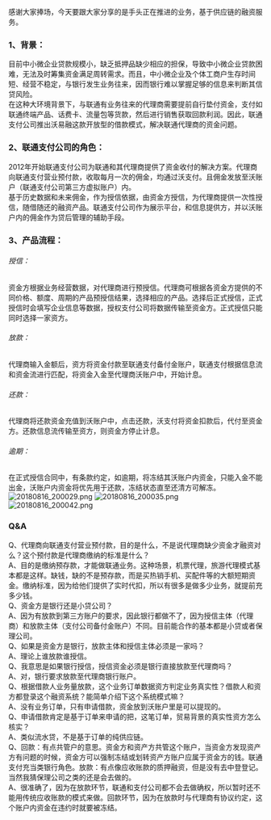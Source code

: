 感谢大家捧场，今天要跟大家分享的是手头正在推进的业务，基于供应链的融资服务。</br>
### 1、背景：
目前中小微企业贷款规模小，缺乏抵押品缺少相应的担保，导致中小微企业贷款困难，无法及时筹集资金满足周转需求。而且，中小微企业及个体工商户生存时间短、经营不稳定，与银行发生业务往来，因而银行难以掌握足够的信息来判断其信贷风险。</br> 在这种大环境背景下，与联通有业务往来的代理商需要提前自行垫付资金，支付如联通终端产品、话费卡、流量包等货款，然后进行销售获取回款利润。因此，联通支付公司推出沃易融这款开放型的借款模式，解决联通代理商的资金问题。</br>
### 2、联通支付公司的角色：
2012年开始联通支付公司为联通和其代理商提供了资金收付的解决方案。代理商向联通支付营业预付款，收取每月一次的佣金，均通过沃支付。且佣金发放至沃账户（联通支付公司第三方虚拟账户）内。</br>
基于历史数据和未来佣金，作为授信依据，由资金方授信，为代理商提供一次性授信，随借随还的融资产品。联通支付公司作为展示平台，和信息提供方，并以沃账户内的佣金作为贷后管理的辅助手段。</br>
### 3、产品流程：
###### 授信：
资金方根据业务经营数据，对代理商进行预授信。代理商可根据各资金方提供的不同价格、额度、周期的产品预授信结果，选择相应的产品。选择后正式授信，正式授信时会填写企业信息等数据，授权支付公司将数据传输至资金方。正式授信只能同时选择一家资方。 </br>
###### 放款：
代理商输入金额后，资方将资金付款至联通支付备付金账户，联通支付根据信息流和资金流进行匹配，将资金入金至代理商沃账户中，开始计息。</br>
###### 还款：
代理商将还款资金充值到沃账户中，点击还款，沃支付将资金扣款后，代付至资金方。还款信息流传输至资方，则资金方停止计息。</br> 
###### 逾期：
在正式授信合同中，有条款约定，如逾期，将冻结其沃账户内资金，只能入金不能出金，沃账户内资金将优先用于还款，冻结状态直至还清方可解冻。</br> 
![20180816_200029.png](http://static.cocolian.cn/img/20180816_200029.png)
![20180816_200035.png](http://static.cocolian.cn/img/20180816_200035.png)
![20180816_200042.png](http://static.cocolian.cn/img/20180816_200042.png)

### Q&A
Q、代理商向联通支付营业预付款，目的是什么，不是说代理商缺少资金才融资对么？这个预付款是代理商缴纳的标准是什么？</br>
A、目的是缴纳预存款，才能做联通业务。这种场景，机票代理，旅游代理模式基本都是这样。缺钱，缺的不是预存款，而是买热销手机、买配件等的大额短期资金。缴纳标准，因为给他们提供了实时代扣，所以有很多是做多少业务，就提前充多少钱。</br>
Q、资金方是银行还是小贷公司？</br>
A、因为有放款到第三方账户的要求，因此银行都做不了，因为授信主体（代理商）和放款主体（支付公司备付金账户）不同。目前能合作的基本都是小贷或者保理公司。</br>
Q、如果是资金方是银行，放款主体和授信主体必须是一家吗？</br>
A、理论上谁放款谁授信。</br>
Q、我意思是如果银行授信，授信资金必须是银行直接放款至代理商吗？</br>
A、对，银行要求放款至代理商银行账户。</br>
Q、根据借款人业务量放款，这个业务订单数据资方判定业务真实性？借款人和资方都登录这个融资系统？能简单介绍下这个系统模式嘛？</br>
A、没有业务订单，只有申请借款，资金放到沃账户里是可以提现的。</br>
Q、申请借款肯定是基于订单来申请的把，这笔订单，贸易背景的真实性资方怎么核实？</br>
A、类似流水贷，不是基于订单的纯供应链。</br>
Q、回款：有点共管户的意思。资金方和资产方共管这个账户，当资金方发现资产方有问题的时候，资金方可以强制冻结或划转资产方账户应属于资金方的钱。联通支付充当类银行角色。放款：有点像应收账款的质押融资，但是没有去中登登记。当然我猜保理公司之类的还是会去做的。</br>
A、很准确了，因为在放款环节，联通和支付公司都不会去做确权，所以暂时还不能用传统应收账款的模式来做。回款环节，因为在放款时与代理商有协议约定，这个账户内资金在违约时就要被冻结。